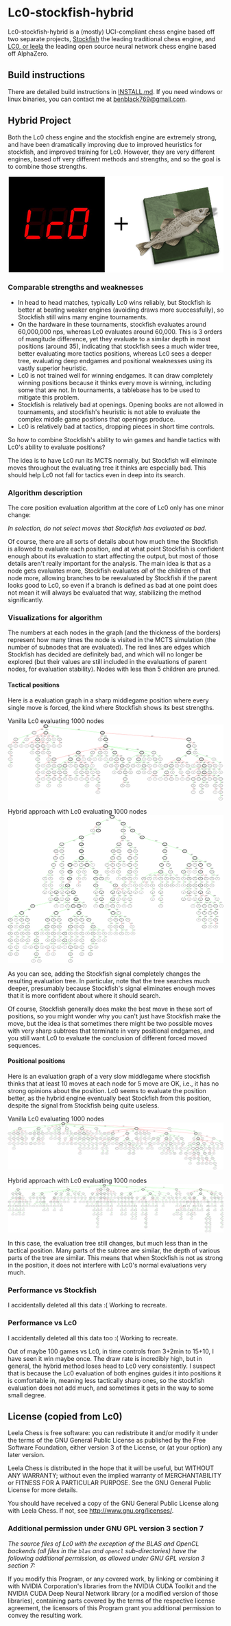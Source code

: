 # Lc0-stockfish-hybrid

Lc0-stockfish-hybrid is a (mostly) UCI-compliant chess engine based off two separate projects, [Stockfish](https://stockfishchess.org/) the leading traditional chess engine, and [LC0, or leela](https://lczero.org/) the leading open source neural network chess engine based off AlphaZero.

## Build instructions

There are detailed build instructions in [INSTALL.md](INSTALL.md). If you need windows or linux binaries, you can contact me at benblack769@gmail.com.

## Hybrid Project

Both the Lc0 chess engine and the stockfish engine are extremely strong, and have been dramatically improving due to improved heuristics for stockfish, and improved training for Lc0. However, they are very different engines, based off very different methods and strengths, and so the goal is to combine those strengths.

![hybrid_image](diagrams/stockfish_lc0_hybrid.png)

### Comparable strengths and weaknesses

* In head to head matches, typically Lc0 wins reliably, but Stockfish is better at beating weaker engines (avoiding draws more successfully), so Stockfish still wins many engine tournaments.
* On the hardware in these tournaments, stockfish evaluates around 60,000,000 nps, whereas Lc0 evaluates around 60,000. This is 3 orders of mangitude difference, yet they evaluate to a similar depth in most positions (around 35), indicating that stockfish sees a much wider tree, better evaluating more tactics positions, whereas Lc0 sees a deeper tree, evaluating deep endgames and positional weaknesses using its vastly superior heuristic.
* Lc0 is not trained well for winning endgames. It can draw completely winning positions because it thinks every move is winning, including some that are not. In tournaments, a tablebase has to be used to mitigate this problem.
* Stockfish is relatively bad at openings. Opening books are not allowed in tournaments, and stockfish's heuristic is not able to evaluate the complex middle game positions that openings produce.
* Lc0 is relatively bad at tactics, dropping pieces in short time controls.

So how to combine Stockfish's ability to win games and handle tactics with Lc0's ability to evaluate positions?

The idea is to have Lc0 run its MCTS normally, but Stockfish will eliminate moves throughout the evaluating tree it thinks are especially bad. This should help Lc0 not fall for tactics even in deep into its search.

### Algorithm description

The core position evaluation algorithm at the core of Lc0 only has one minor change:

*In selection, do not select moves that Stockfish has evaluated as bad.*

Of course, there are all sorts of details about how much time the  Stockfish is allowed to evaluate each position, and at what point Stockfish is confident enough about its evaluation to start affecting the output, but most of those details aren't really important for the analysis. The main idea is that as a node gets evaluates more, Stockfish evaluates *all* of the children of that node more, allowing branches to be reevaluated by Stockfish if the parent looks good to Lc0, so even if a branch is defined as bad at one point does not mean it will always be evaluated that way, stabilizing the method significantly.

### Visualizations for algorithm


The numbers at each nodes in the graph (and the thickness of the borders) represent how many times the node is visited in the MCTS simulation (the number of subnodes that are evaluated). The red lines are edges which Stockfish has decided are definitely bad, and which will no longer be explored (but their values are still included in the evaluations of parent nodes, for evaluation stability). Nodes with less than 5 children are pruned.
<!--![A](/images/chess_engines/vis_graphs/hundred/nosf_middle.svg)
![A](/images/chess_engines/vis_graphs/hundred/sf_middle.svg)
-->

#### Tactical positions

Here is a evaluation graph in a sharp middlegame position where every single move is forced, the kind where Stockfish shows its best strengths.

Vanilla Lc0 evaluating 1000 nodes
![A](lc0-sf-diagram/vis_graphs/thousand/nosf_tactical.svg)

Hybrid approach with Lc0 evaluating 1000 nodes
![A](lc0-sf-diagram/vis_graphs/thousand/sf_tactical.svg)

As you can see, adding the Stockfish signal completely changes the resulting evaluation tree. In particular, note that the tree searches much deeper, presumably because Stockfish's signal eliminates enough moves that it is more confident about where it should search.

Of course, Stockfish generally does make the best move in these sort of positions, so you might wonder why you can't just have Stockfish make the move, but the idea is that sometimes there might be two possible moves with very sharp subtrees that terminate in very positional endgames, and you still want Lc0 to evaluate the conclusion of different forced moved sequences.

#### Positional positions

Here is an evaluation graph of a very slow middlegame where stockfish thinks that at least 10 moves at each node for 5 move are OK, i.e., it has no strong opinions about the position. Lc0 seems to evaluate the position better, as the hybrid engine eventually beat Stockfish from this position, despite the signal from Stockfish being quite useless.

Vanilla Lc0 evaluating 1000 nodes
![A](lc0-sf-diagram/vis_graphs/thousand/nosf_middle.svg)

Hybrid approach with Lc0 evaluating 1000 nodes
![A](lc0-sf-diagram/vis_graphs/thousand/sf_middle.svg)

In this case, the evaluation tree still changes, but much less than in the tactical position. Many parts of the subtree are similar, the depth of various parts of the tree are similar. This means that when Stockfish is not as strong in the position, it does not interfere with Lc0's normal evaluations very much.

### Performance vs Stockfish

I accidentally deleted all this data :( Working to recreate.


### Performance vs Lc0

I accidentally deleted all this data too :( Working to recreate.

Out of maybe 100 games vs Lc0, in time controls from 3+2min to 15+10, I have seen it win maybe once. The draw rate is incredibly high, but in general, the hybrid method loses head to Lc0 very consistently. I suspect that is because the Lc0 evaluation of both engines guides it into positions it is comfortable in, meaning less tactically sharp ones, so the stockfish evaluation does not add much, and sometimes it gets in the way to some small degree.

## License (copied from Lc0)

Leela Chess is free software: you can redistribute it and/or modify
it under the terms of the GNU General Public License as published by
the Free Software Foundation, either version 3 of the License, or
(at your option) any later version.

Leela Chess is distributed in the hope that it will be useful,
but WITHOUT ANY WARRANTY; without even the implied warranty of
MERCHANTABILITY or FITNESS FOR A PARTICULAR PURPOSE.  See the
GNU General Public License for more details.

You should have received a copy of the GNU General Public License
along with Leela Chess.  If not, see <http://www.gnu.org/licenses/>.

### Additional permission under GNU GPL version 3 section 7

_The source files of Lc0 with the exception of the BLAS and OpenCL
backends (all files in the `blas` and `opencl` sub-directories) have
the following additional permission, as allowed under GNU GPL version 3
section 7:_

If you modify this Program, or any covered work, by linking or
combining it with NVIDIA Corporation's libraries from the NVIDIA CUDA
Toolkit and the NVIDIA CUDA Deep Neural Network library (or a
modified version of those libraries), containing parts covered by the
terms of the respective license agreement, the licensors of this
Program grant you additional permission to convey the resulting work.
